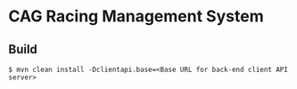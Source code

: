 CAG Racing Management System
============================

Build
-----

    $ mvn clean install -Dclientapi.base=<Base URL for back-end client API server>